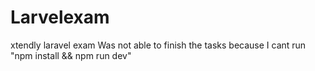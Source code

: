 # Larvelexam
xtendly laravel exam
Was not able to finish the tasks because I cant run "npm install && npm run dev"
